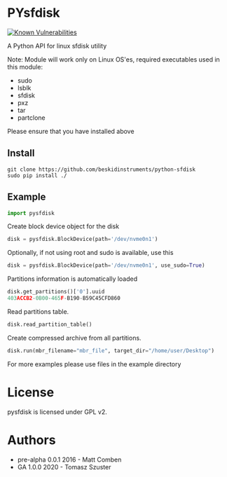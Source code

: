 # PYsfdisk

[![Known Vulnerabilities](https://snyk.io/test/github/beskidinstruments/python-sfdisk/badge.svg?targetFile=requirements.txt)](https://snyk.io/test/github/beskidinstruments/python-sfdisk?targetFile=requirements.txt)

A Python API for linux sfdisk utility


Note: 
Module will work only on Linux OS'es, required executables used in this module:
* sudo
* lsblk
* sfdisk
* pxz
* tar
* partclone
    
Please ensure that you have installed above


## Install
```
git clone https://github.com/beskidinstruments/python-sfdisk
sudo pip install ./
```



## Example
```python
import pysfdisk
```    


Create block device object for the disk
```python
disk = pysfdisk.BlockDevice(path='/dev/nvme0n1')
```


Optionally, if not using root and sudo is available, use this
```python
disk = pysfdisk.BlockDevice(path='/dev/nvme0n1', use_sudo=True)
```


Partitions information is automatically loaded
```python
disk.get_partitions()['0'].uuid
403ACCB2-0B00-465F-B190-B59C45CFD860
```

Read partitions table.

```python
disk.read_partition_table()
```

Create compressed archive from all partitions.
```python
disk.run(mbr_filename="mbr_file", target_dir="/home/user/Desktop")
```

    
For more examples please use files in the example directory

# License

pysfdisk is licensed under GPL v2.


# Authors

- pre-alpha 0.0.1 2016 - Matt Comben
- GA 1.0.0 2020 - Tomasz Szuster

